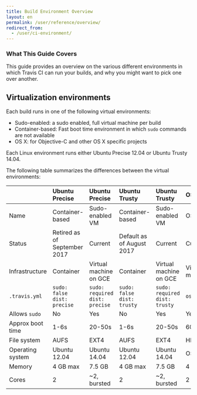 ```yaml
---
title: Build Environment Overview
layout: en
permalink: /user/reference/overview/
redirect_from:
  - /user/ci-environment/
---
```


### What This Guide Covers

This guide provides an overview on the various different environments in which
Travis CI can run your builds, and why you might want to pick one over another.

<div id="toc"></div>

## Virtualization environments

Each build runs in one of the following virtual environments:

- Sudo-enabled: a sudo enabled, full virtual machine per build
- Container-based: Fast boot time environment in which `sudo` commands are not available
- OS X: for Objective-C and other OS X specific projects

Each Linux environment runs either Ubuntu Precise 12.04 or Ubuntu Trusty 14.04.

The following table summarizes the differences between the virtual environments:

|                  | Ubuntu Precise                     | Ubuntu Precise                        | Ubuntu Trusty                     | Ubuntu Trusty                        | OS X            |
|:-----------------|:-----------------------------------|:--------------------------------------|:----------------------------------|:-------------------------------------|:----------------|
| Name             | Container-based                    | Sudo-enabled VM                       | Container-based                   | Sudo-enabled VM                      | OS X            |
| Status           | Retired as of September 2017       | Current                               | Default as of August 2017         | Current                              | Current         |
| Infrastructure   | Container                          | Virtual machine on GCE                | Container                         | Virtual machine on GCE               | Virtual machine |
| `.travis.yml`    | `sudo: false` <br> `dist: precise` | `sudo: required` <br> `dist: precise` | `sudo: false` <br> `dist: trusty` | `sudo: required` <br> `dist: trusty` | `os: osx`       |
| Allows `sudo`    | No                                 | Yes                                   | No                                | Yes                                  | Yes             |
| Approx boot time | 1-6s                               | 20-50s                                | 1-6s                              | 20-50s                               | 60-90s          |
| File system      | AUFS                               | EXT4                                  | AUFS                              | EXT4                                 | HFS+            |
| Operating system | Ubuntu 12.04                       | Ubuntu 14.04                          | Ubuntu 12.04                      | Ubuntu 14.04                         | OS X            |
| Memory           | 4 GB max                           | 7.5 GB                                | 4 GB max                          | 7.5 GB                               | 4 GB            |
| Cores            | 2                                  | ~2, bursted                           | 2                                 | ~2, bursted                          | 2               |
